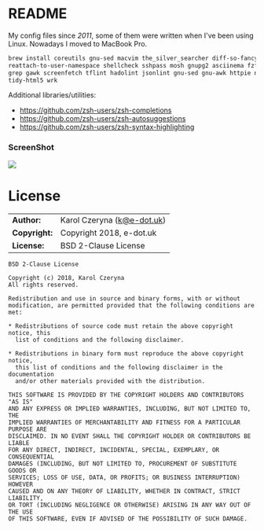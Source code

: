 README
======

My config files since *2011*, some of them were written when I've been using Linux.
Nowadays I moved to MacBook Pro.

```sh
brew install coreutils gnu-sed macvim the_silver_searcher diff-so-fancy ctags \
reattach-to-user-namespace shellcheck sshpass mosh gnupg2 asciinema fzf \
grep gawk screenfetch tflint hadolint jsonlint gnu-sed gnu-awk httpie neovim \
tidy-html5 wrk
```

Additional libraries/utilities:

* https://github.com/zsh-users/zsh-completions
* https://github.com/zsh-users/zsh-autosuggestions
* https://github.com/zsh-users/zsh-syntax-highlighting

### ScreenShot

![](https://i.imgur.com/JdwQJh7.png)

# License

|                      |                                          |
|:---------------------|:-----------------------------------------|
| **Author:**          | Karol Czeryna (<k@e-dot.uk>)
| **Copyright:**       | Copyright 2018, e-dot.uk
| **License:**         | BSD 2-Clause License

```
BSD 2-Clause License

Copyright (c) 2018, Karol Czeryna
All rights reserved.

Redistribution and use in source and binary forms, with or without
modification, are permitted provided that the following conditions are met:

* Redistributions of source code must retain the above copyright notice, this
  list of conditions and the following disclaimer.

* Redistributions in binary form must reproduce the above copyright notice,
  this list of conditions and the following disclaimer in the documentation
  and/or other materials provided with the distribution.

THIS SOFTWARE IS PROVIDED BY THE COPYRIGHT HOLDERS AND CONTRIBUTORS "AS IS"
AND ANY EXPRESS OR IMPLIED WARRANTIES, INCLUDING, BUT NOT LIMITED TO, THE
IMPLIED WARRANTIES OF MERCHANTABILITY AND FITNESS FOR A PARTICULAR PURPOSE ARE
DISCLAIMED. IN NO EVENT SHALL THE COPYRIGHT HOLDER OR CONTRIBUTORS BE LIABLE
FOR ANY DIRECT, INDIRECT, INCIDENTAL, SPECIAL, EXEMPLARY, OR CONSEQUENTIAL
DAMAGES (INCLUDING, BUT NOT LIMITED TO, PROCUREMENT OF SUBSTITUTE GOODS OR
SERVICES; LOSS OF USE, DATA, OR PROFITS; OR BUSINESS INTERRUPTION) HOWEVER
CAUSED AND ON ANY THEORY OF LIABILITY, WHETHER IN CONTRACT, STRICT LIABILITY,
OR TORT (INCLUDING NEGLIGENCE OR OTHERWISE) ARISING IN ANY WAY OUT OF THE USE
OF THIS SOFTWARE, EVEN IF ADVISED OF THE POSSIBILITY OF SUCH DAMAGE.
```
